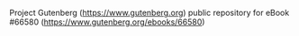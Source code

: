 Project Gutenberg (https://www.gutenberg.org) public repository for
eBook #66580 (https://www.gutenberg.org/ebooks/66580)
